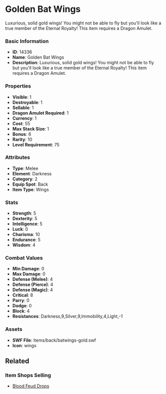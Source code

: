 # Golden Bat Wings

Luxurious, solid gold wings! You might not be able to fly but you'll look like a true member of the Eternal Royalty! This item requires a Dragon Amulet.

### Basic Information

- **ID**: 14336
- **Name**: Golden Bat Wings
- **Description**: Luxurious, solid gold wings! You might not be able to fly but you&#039;ll look like a true member of the Eternal Royalty! This item requires a Dragon Amulet.

### Properties

- **Visible**: 1
- **Destroyable**: 1
- **Sellable**: 1
- **Dragon Amulet Required**: 1
- **Currency**: 1
- **Cost**: 55
- **Max Stack Size**: 1
- **Bonus**: 6
- **Rarity**: 10
- **Level Requirement**: 75

### Attributes

- **Type**: Melee
- **Element**: Darkness
- **Category**: 2
- **Equip Spot**: Back
- **Item Type**: Wings

### Stats

- **Strength**: 5
- **Dexterity**: 5
- **Intelligence**: 5
- **Luck**: 0
- **Charisma**: 10
- **Endurance**: 5
- **Wisdom**: 4

### Combat Values

- **Min Damage**: 0
- **Max Damage**: 0
- **Defense (Melee)**: 4
- **Defense (Pierce)**: 4
- **Defense (Magic)**: 4
- **Critical**: 8
- **Parry**: 0
- **Dodge**: 0
- **Block**: 4
- **Resistances**: Darkness,9,Silver,9,Immobility,4,Light,-1

### Assets

- **SWF File**: items/back/batwings-gold.swf
- **Icon**: wings

## Related

### Item Shops Selling

- [Blood Feud Drops](../item-shops/451-blood-feud-drops.md)

